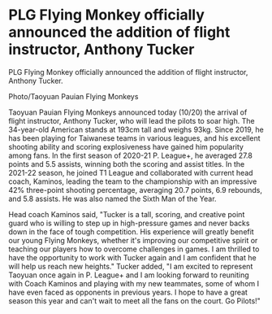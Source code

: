 #  PLG Flying Monkey officially announced the addition of flight instructor, Anthony Tucker 
  PLG Flying Monkey officially announced the addition of flight instructor, Anthony Tucker.

Photo/Taoyuan Pauian Flying Monkeys

Taoyuan Pauian Flying Monkeys announced today (10/20) the arrival of flight instructor, Anthony Tucker, who will lead the pilots to soar high. The 34-year-old American stands at 193cm tall and weighs 93kg. Since 2019, he has been playing for Taiwanese teams in various leagues, and his excellent shooting ability and scoring explosiveness have gained him popularity among fans. In the first season of 2020-21 P. League+, he averaged 27.8 points and 5.5 assists, winning both the scoring and assist titles. In the 2021-22 season, he joined T1 League and collaborated with current head coach, Kaminos, leading the team to the championship with an impressive 42% three-point shooting percentage, averaging 20.7 points, 6.9 rebounds, and 5.8 assists. He was also named the Sixth Man of the Year.

Head coach Kaminos said, "Tucker is a tall, scoring, and creative point guard who is willing to step up in high-pressure games and never backs down in the face of tough competition. His experience will greatly benefit our young Flying Monkeys, whether it's improving our competitive spirit or teaching our players how to overcome challenges in games. I am thrilled to have the opportunity to work with Tucker again and I am confident that he will help us reach new heights." Tucker added, "I am excited to represent Taoyuan once again in P. League+ and I am looking forward to reuniting with Coach Kaminos and playing with my new teammates, some of whom I have even faced as opponents in previous years. I hope to have a great season this year and can't wait to meet all the fans on the court. Go Pilots!"